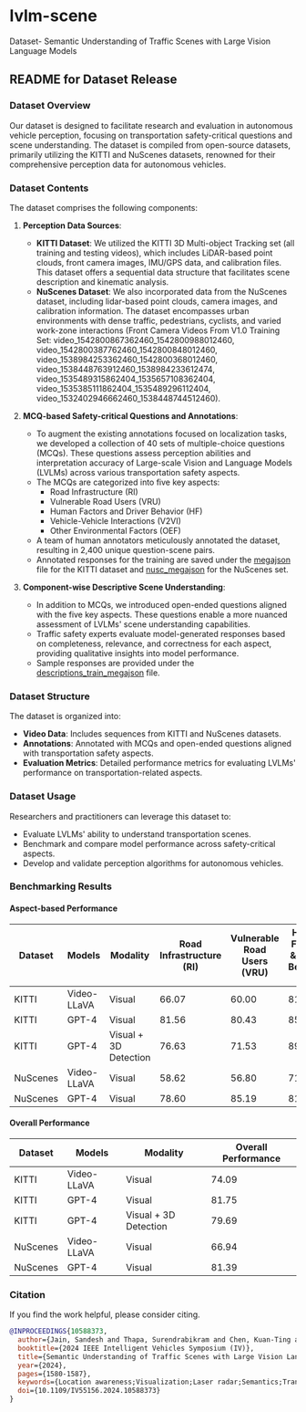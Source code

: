 # lvlm-scene
Dataset- Semantic Understanding of Traffic Scenes with Large Vision Language Models

## README for Dataset Release

### Dataset Overview
Our dataset is designed to facilitate research and evaluation in autonomous vehicle perception, focusing on transportation safety-critical questions and scene understanding. The dataset is compiled from open-source datasets, primarily utilizing the KITTI and NuScenes datasets, renowned for their comprehensive perception data for autonomous vehicles.

### Dataset Contents
The dataset comprises the following components:

1. **Perception Data Sources**:
   - **KITTI Dataset**: We utilized the KITTI 3D Multi-object Tracking set (all training and testing videos), which includes LiDAR-based point clouds, front camera images, IMU/GPS data, and calibration files. This dataset offers a sequential data structure that facilitates scene description and kinematic analysis.
   - **NuScenes Dataset**: We also incorporated data from the NuScenes dataset, including lidar-based point clouds, camera images, and calibration information. The dataset encompasses urban environments with dense traffic, pedestrians, cyclists, and varied work-zone interactions (Front Camera Videos From V1.0 Training Set: video_1542800867362460_1542800988012460, video_1542800387762460_1542800848012460, video_1538984253362460_1542800368012460, video_1538448763912460_1538984233612474, video_1535489315862404_1535657108362404, video_1535385111862404_1535489296112404, video_1532402946662460_1538448744512460).

2. **MCQ-based Safety-critical Questions and Annotations**:
   - To augment the existing annotations focused on localization tasks, we developed a collection of 40 sets of multiple-choice questions (MCQs). These questions assess perception abilities and interpretation accuracy of Large-scale Vision and Language Models (LVLMs) across various transportation safety aspects.
   - The MCQs are categorized into five key aspects:
     - Road Infrastructure (RI)
     - Vulnerable Road Users (VRU)
     - Human Factors and Driver Behavior (HF)
     - Vehicle-Vehicle Interactions (V2VI)
     - Other Environmental Factors (OEF)
   - A team of human annotators meticulously annotated the dataset, resulting in 2,400 unique question-scene pairs.
   - Annotated responses for the training are saved under the [megajson](./megajson.json) file for the KITTI dataset and [nusc_megajson](./nusc_megajson.json) for the NuScenes set.
3. **Component-wise Descriptive Scene Understanding**:
   - In addition to MCQs, we introduced open-ended questions aligned with the five key aspects. These questions enable a more nuanced assessment of LVLMs' scene understanding capabilities.
   - Traffic safety experts evaluate model-generated responses based on completeness, relevance, and correctness for each aspect, providing qualitative insights into model performance.
   - Sample responses are provided under the [descriptions_train_megajson](./descriptions_train_megajson.json) file.

### Dataset Structure
The dataset is organized into:
- **Video Data**: Includes sequences from KITTI and NuScenes datasets.
- **Annotations**: Annotated with MCQs and open-ended questions aligned with transportation safety aspects.
- **Evaluation Metrics**: Detailed performance metrics for evaluating LVLMs' performance on transportation-related aspects.

### Dataset Usage
Researchers and practitioners can leverage this dataset to:
- Evaluate LVLMs' ability to understand transportation scenes.
- Benchmark and compare model performance across safety-critical aspects.
- Develop and validate perception algorithms for autonomous vehicles.

### Benchmarking Results

#### Aspect-based Performance

| Dataset | Models      | Modality | Road Infrastructure (RI) | Vulnerable Road Users (VRU) | Human Factors & Driver Behavior (HF) | Vehicle-Vehicle Interactions (V2VI) | Other Environmental Factors (OEF) |
|---------|-------------|----------|--------------------------|------------------------------|--------------------------------------|------------------------------------|-----------------------------------|
| KITTI   | Video-LLaVA | Visual   | 66.07                    | 60.00                        | 81.11                                | 80.83                              | 95.00                             |
| KITTI   | GPT-4       | Visual   | 81.56                    | 80.43                        | 85.60                                | 77.78                              | 87.11                             |
| KITTI   | GPT-4       | Visual + 3D Detection | 76.63   | 71.53                        | 89.32                                | 81.25                              | 80.65                             |
| NuScenes| Video-LLaVA | Visual   | 58.62                    | 56.80                        | 71.24                                | 76.56                              | 90.50                             |
| NuScenes| GPT-4       | Visual   | 78.60                    | 85.19                        | 81.48                                | 85.17                              | 87.83                             |

#### Overall Performance

| Dataset | Models      | Modality | Overall Performance |
|---------|-------------|----------|---------------------|
| KITTI   | Video-LLaVA | Visual   | 74.09               |
| KITTI   | GPT-4       | Visual   | 81.75               |
| KITTI   | GPT-4       | Visual + 3D Detection | 79.69 |
| NuScenes| Video-LLaVA | Visual   | 66.94               |
| NuScenes| GPT-4       | Visual   | 81.39               |

### Citation
If you find the work helpful, please consider citing.

```bibtex
@INPROCEEDINGS{10588373,
  author={Jain, Sandesh and Thapa, Surendrabikram and Chen, Kuan-Ting and Abbott, A. Lynn and Sarkar, Abhijit},
  booktitle={2024 IEEE Intelligent Vehicles Symposium (IV)}, 
  title={Semantic Understanding of Traffic Scenes with Large Vision Language Models}, 
  year={2024},
  pages={1580-1587},
  keywords={Location awareness;Visualization;Laser radar;Semantics;Transportation;Cameras;Cognition;large vision language models (LVLM);scene analysis;automated perception},
  doi={10.1109/IV55156.2024.10588373}
}
